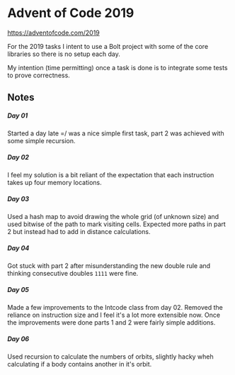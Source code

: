 # Advent of Code 2019

https://adventofcode.com/2019

For the 2019 tasks I intent to use a Bolt project with some of the core libraries so there is no setup each day.

My intention (time permitting) once a task is done is to integrate some tests to prove correctness.

## Notes

##### Day 01

Started a day late =/ was a nice simple first task, part 2 was achieved with some simple recursion.

##### Day 02

I feel my solution is a bit reliant of the expectation that each instruction takes up four memory locations.

##### Day 03

Used a hash map to avoid drawing the whole grid (of unknown size) and used bitwise of the path to mark visiting cells. Expected more paths in part 2 but instead had to add in distance calculations.

##### Day 04

Got stuck with part 2 after misunderstanding the new double rule and thinking consecutive doubles `1111` were fine.

##### Day 05

Made a few improvements to the Intcode class from day 02. Removed the reliance on instruction size and I feel it's a lot more extensible now. Once the improvements were done parts 1 and 2 were fairly simple additions.

##### Day 06

Used recursion to calculate the numbers of orbits, slightly hacky wheh calculating if a body contains another in it's orbit.
